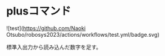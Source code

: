 # plusコマンド

![test](https://github.com/Naoki Otsubo/robosys2023/actions/workflows/test.yml/badge.svg)

 標準入出力から読み込んだ数字を足す。


